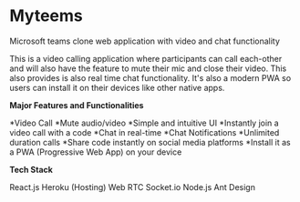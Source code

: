 # Myteems
Microsoft teams clone web application with video and chat functionality

This is a video calling application where participants can call each-other and will also have the feature to mute their mic and close their video. This also provides is also real time chat functionality. It's also a modern PWA so users can install it on their devices like other native apps.




**Major Features and Functionalities**

*Video Call 
*Mute audio/video
*Simple and intuitive UI
*Instantly join a video call with a code
*Chat in real-time
*Chat Notifications
*Unlimited duration calls
*Share code instantly on social media platforms
*Install it as a PWA (Progressive Web App) on your device




**Tech Stack**

React.js
Heroku (Hosting)
Web RTC
Socket.io
Node.js
Ant Design
